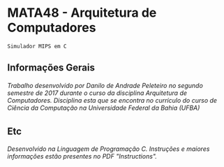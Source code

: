 # MATA48 - Arquitetura de Computadores
	Simulador MIPS em C

## **Informações Gerais**

###### Trabalho desenvolvido por Danilo de Andrade Peleteiro no segundo semestre de 2017 durante o curso da disciplina Arquitetura de Computadores. Disciplina esta que se encontra no currículo do curso de Ciência da Computação na Universidade Federal da Bahia (UFBA)

## **Etc**

###### Desenvolvido na Linguagem de Programação C. Instruções e maiores informações estão presentes no PDF "Instructions".
